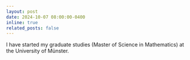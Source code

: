 ```yaml
---
layout: post
date: 2024-10-07 08:00:00-0400
inline: true
related_posts: false
---
```


I have started my graduate studies (Master of Science in Mathematics) at the University of Münster. 
